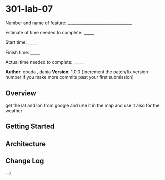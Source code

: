 # 301-lab-07



Number and name of feature: ________________________________

Estimate of time needed to complete: _____

Start time: _____

Finish time: _____

Actual time needed to complete: _____




**Author**: obada , dania
**Version**: 1.0.0 (increment the patch/fix version number if you make more commits past your first submission)

## Overview
 get the lat and lon from google and use it in the map and use it also for the weather

## Getting Started
<!-- What are the steps that a user must take in order to build this app on their own machine and get it running? -->

## Architecture
<!-- Provide a detailed description of the application design. What technologies (languages, libraries, etc) you're using, and any other relevant design information. -->

## Change Log
<!-- Use this area to document the iterative changes made to your application as each feature is successfully implemented. Use time stamps. Here's an examples:

01-01-2001 4:59pm - Application now has a fully-functional express server, with a GET route for the location resource.

## Credits and Collaborations
<!-- Give credit (and a link) to other people or resources that helped you build this application. -->
-->